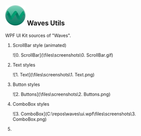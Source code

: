 ## <img src="\files\logo_small.png" alt="logo_small" style="zoom:25%;" />  Waves Utils
WPF UI Kit sources of "Waves".

1. ScrollBar style (animated)

   ![0. ScrollBar](\files\screenshots\0. ScrollBar.gif)

2. Text styles

   ![1. Text](\files\screenshots\1. Text.png)

   

3. Button styles

   ![2. Buttons](\files\screenshots\2. Buttons.png)

   

4. ComboBox styles

   ![3. ComboBox](C:\repos\waves\ui.wpf\files\screenshots\3. ComboBox.png)

5. 

